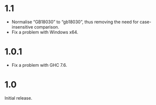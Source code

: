 # 1.1

* Normalise “GB18030” to “gb18030”, thus removing the need for case-insensitive comparison.
* Fix a problem with Windows x64.

# 1.0.1

* Fix a problem with GHC 7.6.

# 1.0

Initial release.
